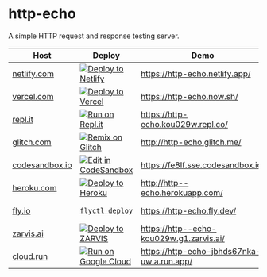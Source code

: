# http-echo

A simple HTTP request and response testing server.

| Host               | Deploy                                                           | Demo                                       | Status                                    | Response                                      |
| ------------------ | ---------------------------------------------------------------- | ------------------------------------------ | ----------------------------------------- | --------------------------------------------- |
| [netlify.com][]    | [![Deploy to Netlify][netlify-button]][netlify-deploy]           | https://http-echo.netlify.app/             | ![netlify-status][netlify-status]         | ![netlify-response][netlify-response]         |
| [vercel.com][]     | [![Deploy to Vercel][vercel-button]][vercel-deploy]              | https://http-echo.now.sh/                  | ![vercel-status][vercel-status]           | ![vercel-response][vercel-response]           |
| [repl.it][]        | [![Run on Repl.it][replit-button]][replit-deploy]                | https://http-echo.kou029w.repl.co/         | ![replit-status][replit-status]           | ![replit-response][replit-response]           |
| [glitch.com][]     | [![Remix on Glitch][glitch-button]][glitch-deploy]               | http://http-echo.glitch.me/                | ![glitch-status][glitch-status]           | ![glitch-response][glitch-response]           |
| [codesandbox.io][] | [![Edit in CodeSandbox][codesandbox-button]][codesandbox-deploy] | https://fe8lf.sse.codesandbox.io/          | ![codesandbox-status][codesandbox-status] | ![codesandbox-response][codesandbox-response] |
| [heroku.com][]     | [![Deploy to Heroku][heroku-button]][heroku-deploy]              | http://http--echo.herokuapp.com/           | ![heroku-status][heroku-status]           | ![heroku-response][heroku-response]           |
| [fly.io][]         | [`flyctl deploy`][fly-deploy]                                    | https://http-echo.fly.dev/                 | ![fly-status][fly-status]                 | ![fly-response][fly-response]                 |
| [zarvis.ai][]      | [![Deploy to ZARVIS][zarvis-button]][zarvis-deploy]              | https://http--echo-kou029w.g1.zarvis.ai/   | ![zarvis-status][zarvis-status]           | ![zarvis-response][zarvis-response]           |
| [cloud.run][]      | [![Run on Google Cloud][cloud-run-button]][cloud-run-deploy]     | https://http-echo-jbhds67nka-uw.a.run.app/ | ![cloud-run-status][cloud-run-status]     | ![cloud-run-response][cloud-run-response]     |

[netlify.com]: https://www.netlify.com/
[netlify-button]: https://www.netlify.com/img/deploy/button.svg
[netlify-deploy]: https://app.netlify.com/start/deploy?repository=https://github.com/kou029w/http-echo
[netlify-status]: https://badgen.net/uptime-robot/month/m785227106-68817ca23ae856b934c57eae?cache=3600
[netlify-response]: https://badgen.net/uptime-robot/response/m785227106-68817ca23ae856b934c57eae?cache=3600
[vercel.com]: https://vercel.com/
[vercel-button]: https://vercel.com/button
[vercel-deploy]: https://vercel.com/import/project?template=https://github.com/kou029w/http-echo
[vercel-status]: https://badgen.net/uptime-robot/month/m785227110-ad9ed6f027362deca73c5545?cache=3600
[vercel-response]: https://badgen.net/uptime-robot/response/m785227110-ad9ed6f027362deca73c5545?cache=3600
[repl.it]: https://repl.it/
[replit-deploy]: https://repl.it/github/kou029w/http-echo
[replit-button]: https://repl.it/badge/github/kou029w/http-echo
[replit-status]: https://badgen.net/uptime-robot/month/m787229219-6486b6a9740d6b6a4a64df6a?cache=3600
[replit-response]: https://badgen.net/uptime-robot/response/m787229219-6486b6a9740d6b6a4a64df6a?cache=3600
[glitch.com]: https://glitch.com/
[glitch-deploy]: https://glitch.com/edit/#!/remix/http-echo
[glitch-button]: https://cdn.gomix.com/f3620a78-0ad3-4f81-a271-c8a4faa20f86%2Fremix-button.svg
[glitch-status]: https://badgen.net/uptime-robot/month/m785227116-60a6ec863194a72b1d5f091c?cache=3600
[glitch-response]: https://badgen.net/uptime-robot/response/m785227116-60a6ec863194a72b1d5f091c?cache=3600
[codesandbox.io]: https://codesandbox.io/
[codesandbox-deploy]: https://codesandbox.io/s/github/kou029w/http-echo
[codesandbox-button]: https://codesandbox.io/static/img/play-codesandbox.svg
[codesandbox-status]: https://badgen.net/uptime-robot/month/m785227117-34a9b06a4bc58cc3af4368f1?cache=3600
[codesandbox-response]: https://badgen.net/uptime-robot/response/m785227117-34a9b06a4bc58cc3af4368f1?cache=3600
[heroku.com]: https://heroku.com/
[heroku-button]: https://www.herokucdn.com/deploy/button.svg
[heroku-deploy]: https://heroku.com/deploy
[heroku-status]: https://badgen.net/uptime-robot/month/m785227119-1d8c419a430eda6331afb456?cache=3600
[heroku-response]: https://badgen.net/uptime-robot/response/m785227119-1d8c419a430eda6331afb456?cache=3600
[fly.io]: https://fly.io/
[fly-deploy]: https://fly.io/docs/speedrun/
[fly-status]: https://badgen.net/uptime-robot/month/m785227121-c123ab01967bdea4c74d9592?cache=3600
[fly-response]: https://badgen.net/uptime-robot/response/m785227121-c123ab01967bdea4c74d9592?cache=3600
[zarvis.ai]: https://zarvis.ai/
[zarvis-button]: https://zarvis.ai/api/open/button.svg
[zarvis-deploy]: https://zarvis.ai/api/open
[zarvis-status]: https://badgen.net/uptime-robot/month/m785227125-fa52f0e9aeb45093812711c3?cache=3600
[zarvis-response]: https://badgen.net/uptime-robot/response/m785227125-fa52f0e9aeb45093812711c3?cache=3600
[cloud.run]: https://cloud.run/
[cloud-run-button]: https://deploy.cloud.run/button.svg
[cloud-run-deploy]: https://deploy.cloud.run
[cloud-run-status]: https://badgen.net/uptime-robot/month/m785227129-d960a8a50ba6f79398c4106e?cache=3600
[cloud-run-response]: https://badgen.net/uptime-robot/response/m785227129-d960a8a50ba6f79398c4106e?cache=3600
